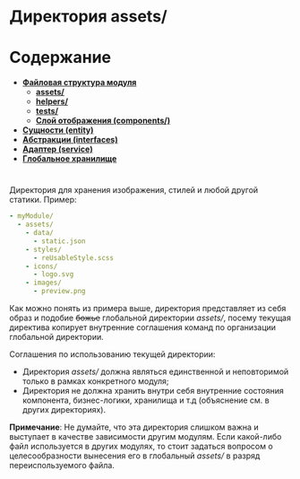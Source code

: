 # Директория **assets/**

# **Содержание**

- [**Файловая структура модуля**](structure.md)
  - [**assets/**](assets.md)
  - [**helpers/**](helpers.md)
  - [**tests/**](tests.md)
  - [**Слой отображения (components/)**](component.md)
- [**Сущности (entity)**](entity.md)
- [**Абстракции (interfaces)**](interfaces.md)
- [**Адаптер (service)**](service.md)
- [**Глобальное хранилище**](store.md)

#

Директория для хранения изображения, стилей и любой другой статики. Пример:

```yml
- myModule/
  - assets/
    - data/
      - static.json
    - styles/
      - reUsableStyle.scss
    - icons/
      - logo.svg
    - images/
      - preview.png
```

Как можно понять из примера выше, директория представляет из себя образ и подобие <s>божье</s> глобальной директории *assets/*, посему текущая директива копирует внутренние соглашения команд по организации глобальной директории.

Соглашения по использованию текущей директории:
- Директория *assets/* должна являться единственной и неповторимой только в рамках конкретного модуля;
- Директория не должна хранить внутри себя внутренние состояния компонента, бизнес-логики, хранилища и т.д (объяснение см. в других директориях). 

>
  **Примечание**: Не думайте, что эта директория слишком важна и выступает в качестве зависимости другим модулям. Если какой-либо файл используется в других модулях, то стоит задаться вопросом о целесообразности вынесения его в глобальный *assets/* в разряд переиспользуемого файла.
>